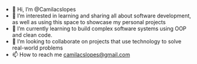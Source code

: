 - 👋 Hi, I’m @Camilacslopes
- 👀 I’m interested in learning and sharing all about software development, as well as using this space to showcase my personal projects 
- 🌱 I’m currently learning to build complex software systems using OOP and clean code.
- 💞️ I’m looking to collaborate on projects that use technology to solve real-world problems
- 📫 How to reach me camilacslopes@gmail.com

<!---
Camilacslopes/Camilacslopes is a ✨ special ✨ repository because its `README.md` (this file) appears on your GitHub profile.
You can click the Preview link to take a look at your changes.
--->
